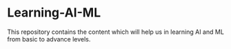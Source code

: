# Learning-AI-ML
This repository contains the content which will help us in learning AI and ML from basic to advance levels.
